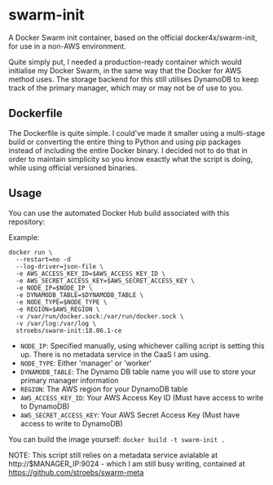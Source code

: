 # swarm-init
A Docker Swarm init container, based on the official docker4x/swarm-init, for use in a non-AWS environment.

Quite simply put, I needed a production-ready container which would initialise my Docker Swarm, in the same way that the Docker for AWS method uses. The storage backend for this still utilises DynamoDB to keep track of the primary manager, which may or may not be of use to you.

## Dockerfile
The Dockerfile is quite simple. I could've made it smaller using a multi-stage build or converting the entire thing to Python and using pip packages instead of including the entire Docker binary. I decided not to do that in order to maintain simplicity so you know exactly what the script is doing, while using official versioned binaries.

## Usage
You can use the automated Docker Hub build associated with this repository:

Example:
```
docker run \
  --restart=no -d
  --log-driver=json-file \
  -e AWS_ACCESS_KEY_ID=$AWS_ACCESS_KEY_ID \
  -e AWS_SECRET_ACCESS_KEY=$AWS_SECRET_ACCESS_KEY \
  -e NODE_IP=$NODE_IP \
  -e DYNAMODB_TABLE=$DYNAMODB_TABLE \
  -e NODE_TYPE=$NODE_TYPE \
  -e REGION=$AWS_REGION \
  -v /var/run/docker.sock:/var/run/docker.sock \
  -v /var/log:/var/log \
  stroebs/swarm-init:18.06.1-ce
```

- `NODE_IP`: Specified manually, using whichever calling script is setting this up. There is no metadata service in the CaaS I am using.
- `NODE_TYPE`: Either 'manager' or 'worker'
- `DYNAMODB_TABLE`: The Dynamo DB table name you will use to store your primary manager information
- `REGION`: The AWS region for your DynamoDB table
- `AWS_ACCESS_KEY_ID`: Your AWS Access Key ID (Must have access to write to DynamoDB)
- `AWS_SECRET_ACCESS_KEY`: Your AWS Secret Access Key (Must have access to write to DynamoDB)

You can build the image yourself:
`docker build -t swarm-init .`

NOTE: This script still relies on a metadata service avialable at http://$MANAGER_IP:9024 - which I am still busy writing, contained at https://github.com/stroebs/swarm-meta
